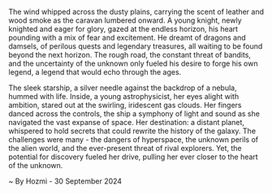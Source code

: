 
The wind whipped across the dusty plains, carrying the scent of leather and wood smoke as the caravan lumbered onward.  A young knight, newly knighted and eager for glory, gazed at the endless horizon, his heart pounding with a mix of fear and excitement. He dreamt of dragons and damsels, of perilous quests and legendary treasures, all waiting to be found beyond the next horizon.  The rough road, the constant threat of bandits, and the uncertainty of the unknown only fueled his desire to forge his own legend, a legend that would echo through the ages. 

The sleek starship, a silver needle against the backdrop of a nebula, hummed with life. Inside, a young astrophysicist, her eyes alight with ambition, stared out at the swirling, iridescent gas clouds. Her fingers danced across the controls, the ship a symphony of light and sound as she navigated the vast expanse of space.  Her destination: a distant planet, whispered to hold secrets that could rewrite the history of the galaxy. The challenges were many - the dangers of hyperspace, the unknown perils of the alien world, and the ever-present threat of rival explorers. Yet, the potential for discovery fueled her drive, pulling her ever closer to the heart of the unknown. 

~ By Hozmi - 30 September 2024

